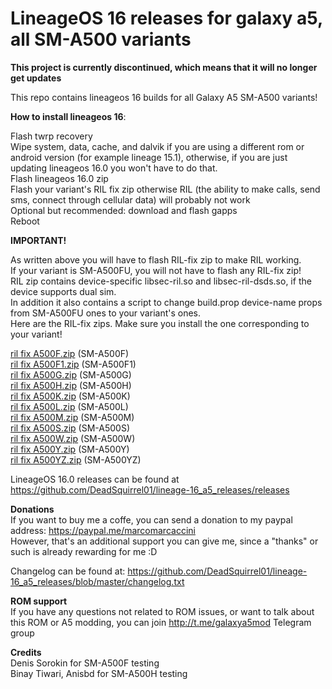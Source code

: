 # LineageOS 16 releases for galaxy a5, all SM-A500 variants

<b>This project is currently discontinued, which means that it will no longer get updates</b>

This repo contains lineageos 16 builds for all Galaxy A5 SM-A500 variants!


<b>How to install lineageos 16</b>:

Flash twrp recovery <br />
Wipe system, data, cache, and dalvik if you are using a different rom or android version (for example lineage 15.1), otherwise, if you are just updating lineageos 16.0 you won't have to do that. <br />
Flash lineageos 16.0 zip <br />
Flash your variant's RIL fix zip otherwise RIL (the ability to make calls, send sms, connect through cellular data) will probably not work <br />
Optional but recommended: download and flash gapps <br />
Reboot


<b>IMPORTANT!</b>

As written above you will have to flash RIL-fix zip to make RIL working. <br />
If your variant is SM-A500FU, you will not have to flash any RIL-fix zip! <br />
RIL zip contains device-specific libsec-ril.so and libsec-ril-dsds.so, if the device supports dual sim. <br />
In addition it also contains a script to change build.prop device-name props from SM-A500FU ones to your variant's ones. <br />
Here are the RIL-fix zips. Make sure you install the one corresponding to your variant!

[ril fix A500F.zip](https://drive.google.com/file/d/1Un7jyNg-al1fXWICyv_B3bHa971rgMLC) (SM-A500F) <br />
[ril fix A500F1.zip](https://drive.google.com/file/d/1pl411Cg2z__uVZtvO0HBZ4SS8rseLDA7) (SM-A500F1) <br />
[ril fix A500G.zip](https://drive.google.com/file/d/1PN8AxCteE0mmS3OR9G9kKixX550BRtez) (SM-A500G) <br />
[ril fix A500H.zip](https://drive.google.com/file/d/1cF--hVihvcHtxVLKX8qpRbQwcvC4d6vK) (SM-A500H) <br />
[ril fix A500K.zip](https://drive.google.com/file/d/1BiCvSav2FdvTLOvSSVFkiy_GUCFS4tiL) (SM-A500K) <br />
[ril fix A500L.zip](https://drive.google.com/file/d/1WqLA68Y37PzH4ceuFhfGxJC5gfl2FpHK) (SM-A500L) <br />
[ril fix A500M.zip](https://drive.google.com/file/d/15RYkvXgRBx2Ea2s2n6AO3qwPM9ywxjTj) (SM-A500M) <br />
[ril fix A500S.zip](https://drive.google.com/file/d/1LgXW7rFfg2_Fgz1RLZcXVcCzqt57DZAD) (SM-A500S) <br />
[ril fix A500W.zip](https://drive.google.com/file/d/1j2U0IQq0GtbIin3fqJHiMGDD5PE54jUA) (SM-A500W) <br />
[ril fix A500Y.zip](https://drive.google.com/file/d/1pQL7RqQvSerb6nYR5lBSwDwADSi2YlQ7) (SM-A500Y) <br />
[ril fix A500YZ.zip](https://drive.google.com/file/d/1MRW_LL2aiTuWQAwdzcX9Xz6-eizTqjCc) (SM-A500YZ)


LineageOS 16.0 releases can be found at https://github.com/DeadSquirrel01/lineage-16_a5_releases/releases


<b>Donations</b> <br />
If you want to buy me a coffe, you can send a donation to my paypal address: https://paypal.me/marcomarcaccini <br />
However, that's an additional support you can give me, since a "thanks" or such is already rewarding for me :D


Changelog can be found at: https://github.com/DeadSquirrel01/lineage-16_a5_releases/blob/master/changelog.txt


<b>ROM support</b> <br />
If you have any questions not related to ROM issues, or want to talk about this ROM or A5 modding, you can join http://t.me/galaxya5mod Telegram group


<b>Credits</b> <br />
Denis Sorokin for SM-A500F testing <br />
Binay Tiwari, Anisbd for SM-A500H testing
